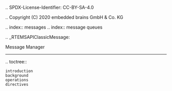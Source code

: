 .. SPDX-License-Identifier: CC-BY-SA-4.0

.. Copyright (C) 2020 embedded brains GmbH & Co. KG

.. index:: messages
.. index:: message queues

.. _RTEMSAPIClassicMessage:

Message Manager
***************

.. toctree::

    introduction
    background
    operations
    directives
